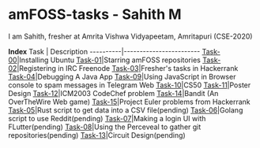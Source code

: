 # amFOSS-tasks - Sahith M
I am Sahith, fresher at Amrita Vishwa Vidyapeetam, Amritapuri (CSE-2020)

**Index**
Task      |       Description
----------|------------------------
[Task-00](https://github.com/sahith-2k3/amfoss-tasks/tree/main/task-00)|Installing Ubuntu
[Task-01](https://github.com/sahith-2k3/amfoss-tasks/tree/main/task-01)|Starring amFOSS repositories
[Task-02](https://github.com/sahith-2k3/amfoss-tasks/tree/main/task-02)|Registering in IRC Freenode
[Task-03](https://github.com/sahith-2k3/amfoss-tasks/tree/main/task-03)|Fresher's tasks in Hackerrank
[Task-04](https://github.com/sahith-2k3/amfoss-tasks/tree/main/task-04)|Debugging A Java App
[Task-09](https://github.com/sahith-2k3/amfoss-tasks/tree/main/task-09)|Using JavaScript in Browser console to spam messages in Telegram Web
[Task-10](https://github.com/sahith-2k3/amfoss-tasks/tree/main/task-10)|CS50
[Task-11](https://github.com/sahith-2k3/amfoss-tasks/tree/main/task-11)|Poster Design
[Task-12](https://github.com/sahith-2k3/amfoss-tasks/tree/main/task-12)|ICM2003 CodeChef problem
[Task-14](https://github.com/sahith-2k3/amfoss-tasks/tree/main/task-14)|Bandit (An OverTheWire Web game)
[Task-15](https://github.com/sahith-2k3/amfoss-tasks/tree/main/task-15)|Project Euler problems from Hackerrank
[Task-05](https://github.com/sahith-2k3/amfoss-tasks/tree/main/task-05)|Rust script to get data into a CSV file(pending)
[Task-06](https://github.com/sahith-2k3/amfoss-tasks/tree/main/task-06)|Golang script to use Reddit(pending)
[Task-07](https://github.com/sahith-2k3/amfoss-tasks/tree/main/task-07)|Making a login UI with FLutter(pending)
[Task-08](https://github.com/sahith-2k3/amfoss-tasks/tree/main/task-08)|Using the Perceveal to gather git repositories(pending)
[Task-13](https://github.com/sahith-2k3/amfoss-tasks/tree/main/task-13)|Circuit Design(pending)
